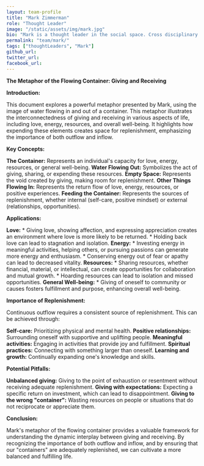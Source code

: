 ```yaml
---
layout: team-profile
title: "Mark Zimmerman"
role: "Thought Leader"
image: "/static/assets/img/mark.jpg"
bio: "Mark is a thought leader in the social space. Cross disciplinary opportunity generator."
permalink: "team/mark/"
tags: ["thoughtLeaders", "Mark"]
github_url: 
twitter_url: 
facebook_url:
---
```


**The Metaphor of the Flowing Container: Giving and Receiving**

**Introduction:**

This document explores a powerful metaphor presented by Mark, using the image of water flowing in and out of a container. This metaphor illustrates the interconnectedness of giving and receiving in various aspects of life, including love, energy, resources, and overall well-being. It highlights how expending these elements creates space for replenishment, emphasizing the importance of both outflow and inflow.

**Key Concepts:**

**The Container:** Represents an individual's capacity for love, energy, resources, or general well-being.
**Water Flowing Out:** Symbolizes the act of giving, sharing, or expending these resources.
**Empty Space:** Represents the void created by giving, making room for replenishment.
**Other Things Flowing In:** Represents the return flow of love, energy, resources, or positive experiences.
**Feeding the Container:** Represents the sources of replenishment, whether internal (self-care, positive mindset) or external (relationships, opportunities).

**Applications:**

**Love:**
    * Giving love, showing affection, and expressing appreciation creates an environment where love is more likely to be returned.
    * Holding back love can lead to stagnation and isolation.
**Energy:**
    * Investing energy in meaningful activities, helping others, or pursuing passions can generate more energy and enthusiasm.
    * Conserving energy out of fear or apathy can lead to decreased vitality.
**Resources:**
    * Sharing resources, whether financial, material, or intellectual, can create opportunities for collaboration and mutual growth.
    * Hoarding resources can lead to isolation and missed opportunities.
**General Well-being:**
    * Giving of oneself to community or causes fosters fulfillment and purpose, enhancing overall well-being.

**Importance of Replenishment:**

Continuous outflow requires a consistent source of replenishment. This can be achieved through:

**Self-care:** Prioritizing physical and mental health.
**Positive relationships:** Surrounding oneself with supportive and uplifting people.
**Meaningful activities:** Engaging in activities that provide joy and fulfillment.
**Spiritual practices:** Connecting with something larger than oneself.
**Learning and growth:** Continually expanding one's knowledge and skills.

**Potential Pitfalls:**

**Unbalanced giving:** Giving to the point of exhaustion or resentment without receiving adequate replenishment.
**Giving with expectations:** Expecting a specific return on investment, which can lead to disappointment.
**Giving to the wrong "container":** Wasting resources on people or situations that do not reciprocate or appreciate them.

**Conclusion:**

Mark's metaphor of the flowing container provides a valuable framework for understanding the dynamic interplay between giving and receiving. By recognizing the importance of both outflow and inflow, and by ensuring that our "containers" are adequately replenished, we can cultivate a more balanced and fulfilling life.